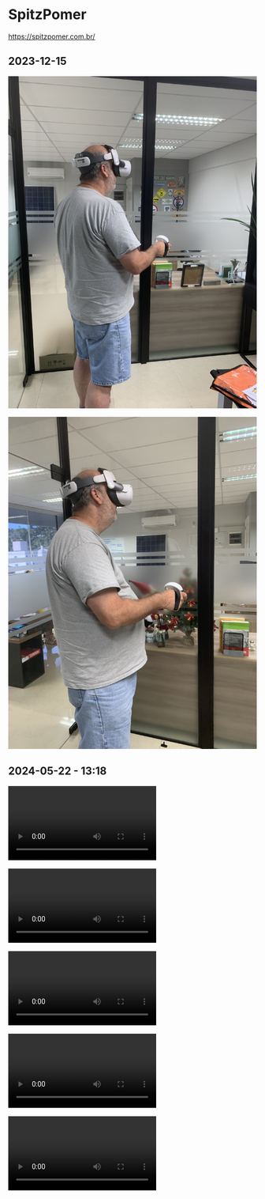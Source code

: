 # SpitzPomer

<https://spitzpomer.com.br/>

## 2023-12-15

![alt text](IMG_5108.jpeg)  

![alt text](IMG_5109.jpeg)  

## 2024-05-22 - 13:18

<video controls src="WhatsApp Video 2024-05-22 at 11.33.50 (1).mp4" title="Title"></video>

<video controls src="WhatsApp Video 2024-05-22 at 11.32.50.mp4" title="Title"></video>  

<video controls src="WhatsApp Video 2024-05-22 at 11.33.27.mp4" title="Title"></video>  

<video controls src="WhatsApp Video 2024-05-22 at 11.33.50.mp4" title="Title"></video>

<video controls src="WhatsApp Video 2024-05-22 at 11.32.51.mp4" title="Title"></video>  
